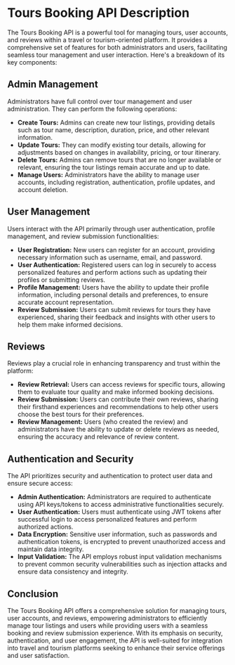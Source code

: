 # Tours Booking API Description

The Tours Booking API is a powerful tool for managing tours, user accounts, and reviews within a travel or tourism-oriented platform. It provides a comprehensive set of features for both administrators and users, facilitating seamless tour management and user interaction. Here's a breakdown of its key components:

## Admin Management
Administrators have full control over tour management and user administration. They can perform the following operations:

- **Create Tours:** Admins can create new tour listings, providing details such as tour name, description, duration, price, and other relevant information.
- **Update Tours:** They can modify existing tour details, allowing for adjustments based on changes in availability, pricing, or tour itinerary.
- **Delete Tours:** Admins can remove tours that are no longer available or relevant, ensuring the tour listings remain accurate and up to date.
- **Manage Users:** Administrators have the ability to manage user accounts, including registration, authentication, profile updates, and account deletion.

## User Management
Users interact with the API primarily through user authentication, profile management, and review submission functionalities:

- **User Registration:** New users can register for an account, providing necessary information such as username, email, and password.
- **User Authentication:** Registered users can log in securely to access personalized features and perform actions such as updating their profiles or submitting reviews.
- **Profile Management:** Users have the ability to update their profile information, including personal details and preferences, to ensure accurate account representation.
- **Review Submission:** Users can submit reviews for tours they have experienced, sharing their feedback and insights with other users to help them make informed decisions.

## Reviews
Reviews play a crucial role in enhancing transparency and trust within the platform:

- **Review Retrieval:** Users can access reviews for specific tours, allowing them to evaluate tour quality and make informed booking decisions.
- **Review Submission:** Users can contribute their own reviews, sharing their firsthand experiences and recommendations to help other users choose the best tours for their preferences.
- **Review Management:** Users (who created the review) and administrators have the ability to update or delete reviews as needed, ensuring the accuracy and relevance of review content.

## Authentication and Security
The API prioritizes security and authentication to protect user data and ensure secure access:

- **Admin Authentication:** Administrators are required to authenticate using API keys/tokens to access administrative functionalities securely.
- **User Authentication:** Users must authenticate using JWT tokens after successful login to access personalized features and perform authorized actions.
- **Data Encryption:** Sensitive user information, such as passwords and authentication tokens, is encrypted to prevent unauthorized access and maintain data integrity.
- **Input Validation:** The API employs robust input validation mechanisms to prevent common security vulnerabilities such as injection attacks and ensure data consistency and integrity.

## Conclusion
The Tours Booking API offers a comprehensive solution for managing tours, user accounts, and reviews, empowering administrators to efficiently manage tour listings and users while providing users with a seamless booking and review submission experience. With its emphasis on security, authentication, and user engagement, the API is well-suited for integration into travel and tourism platforms seeking to enhance their service offerings and user satisfaction.
